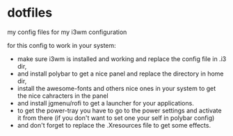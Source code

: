 # dotfiles
my config files for my i3wm configuration

for this config to work in your system:
- make sure i3wm is installed and working
and replace the config file in .i3 dir,
- and install polybar to get a nice panel
and replace the directory in home dir,
- install the awesome-fonts and others nice ones
in your system to get the nice cahracters in the panel
- and install jgmenu/rofi to get a launcher
for your applications.
- to get the power-tray you have to go to the power settings
and activate it from there (if you don't want to set one your self in polybar config)
- and don't forget to replace the .Xresources
file to get some effects.

